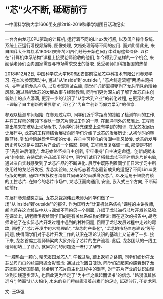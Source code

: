 "芯"火不断, 砥砺前行
========================

--中国科学院大学1606团支部2018-2019秋季学期团日活动纪实

***

<!-- 从初创时的筚路蓝缕, 到如今跨越盈亏平衡的大关, 在自主可控化的浪潮中乘风破浪. 龙芯的发展历史可以说是中国芯片产业的一个缩影. 但是近距离的感受龙芯团队的 -->

<!-- 你非要我说是国产操作系统也没问题 -->

一台台由龙芯CPU驱动的计算机, 运行着不同的Linux发行版, 以及国产操作系统. 系统上正运行着视频解码, 图像处理, 文档处理等等不同的应用. 面对此情此景, 来自国科大计算机系1606团支部的团员们纷纷开始在展厅中试用这些设备. 以往在"计算机体系结构"课程上接受老师验收的他们, 如今得到了这样的一个机会, 来阅读老师们面向国家需要与市场需求交出的答卷, 感受老师们科技报国的热情.   

2018年12月2日, 中国科学院大学1606团支部前往龙芯中科技术有限公司参观学习. 在本次参观活动中, 通过"从'inside'到'outside'", "芯片制造流程"两场主题报告, 亲手试用龙芯产品, 以及参观测试车间, 同学们近距离感受到了龙芯团队的精神风貌. 通过聆听龙芯的发展故事与经验教训, 同学们更为深入的了解了龙芯自主创新路上的点点滴滴, 更深一步的认识了"从学术到产业"的转化过程, 在更深的层次上理解了自主创新的重要意义, 深化了"为自主创新而努力学习"的信念.

参观以检测车间起始. 在参观过程中, 同学们近乎零距离的接触了检测车间的工作, 并在工程师的带领下得以一窥芯片测试工作的一隅. 在超净间外的玻璃上, 工程师拿出笔来在玻璃上现场版书, 为同学们补充课堂上没有学到的知识. 在龙芯发展历史展厅中, 龙芯的工程师结合展板向同学们介绍了龙芯的发展历史: 从初创时的筚路蓝缕, 到如今跨越盈亏平衡的大关, 在自主可控化的浪潮中乘风破浪. 龙芯的发展历史可以说是中国芯片产业的一个缩影. 期间, 工程师反复强调一点, 那便是不同于"先引进后消化", 龙芯始终坚持自主创新, 牢牢秉持"自主决定命运，创新成就未来"的宗旨. 在随后的产品试用环节中, 同学们试用了搭载龙芯不同时期芯片的电脑, 通过亲自实践感受到了龙芯产品的不断进化. 展厅中既陈列着同学们日常学习中所使用过的龙芯开发板, 龙芯实验箱, 又有标志着龙芯最新成果的适配了不同Linux发行版的电脑, 通过IP核授权与海信共同研发的画质增强芯片, 以及适用于智能门锁的工控芯片. 在如今的芯片市场中, 龙芯正面向通用, 安全, 嵌入式三个方向, 不断砥砺前行.

<!-- 微控算到嵌入式里了 -->

在展厅参观结束之后, 龙芯总裁胡伟武老师为同学们做了一场"从'inside'到'outside'"的报告. 作为国科大"计算机体系结构"课程的主讲教师, 胡老师在这次报告中从与课堂不同的另一个侧面, 介绍了龙芯进行芯片开发的经验. 在课堂上, 胡老师传授给同学们的是有关体系结构的理论; 而在这次的报告中, 胡老师讲述了在实际芯片开发过程中遇到的种种问题, 回顾了龙芯发展过程中走过的弯路, 阐述了"芯片开发中的木桶理论", "龙芯的产业化", "龙芯的市场生态建设"等等问题, 使得同学们对于芯片开发工作的认识在理论认识的基础上又前进了一步. 接下来, 龙芯首席工程师杨梁向大家介绍了芯片的生产流程. 此后, 龙芯团队的一线工程师们站上了讲台, 就同学们的问题逐一进行了解答.

"一腔热血一颗心, 精忠报国龙芯人". 午餐过后, 踏上返程之路前, 同学们纷纷在龙芯公司门口的标语附近合影留念. 通过此次团日活动, 同学们近距离的感受到了龙芯团队的爱国热情, 体会到了芯片自主化过程中的艰辛, 对于芯片产业的认识由理论到实践逐步深入, 也因此更为坚定了"为中华之崛起而读书"的信念. "路漫漫其修远兮", 然而"芯"火相传, 未来的我们将继续沿着前辈们的足迹, 砥砺前行, 不断求索.


文: 王华强

